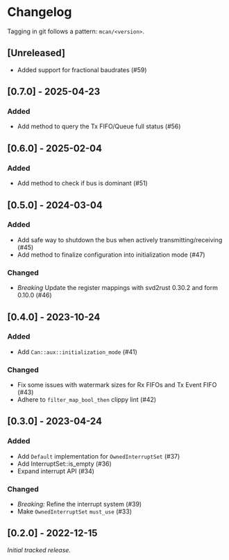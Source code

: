 # Changelog

Tagging in git follows a pattern: `mcan/<version>`.

## [Unreleased]
- Added support for fractional baudrates (#59)

## [0.7.0] - 2025-04-23

### Added
- Add method to query the Tx FIFO/Queue full status (#56)

## [0.6.0] - 2025-02-04

### Added
- Add method to check if bus is dominant (#51)

## [0.5.0] - 2024-03-04

### Added
- Add safe way to shutdown the bus when actively transmitting/receiving (#45)
- Add method to finalize configuration into initialization mode (#47)

### Changed
- *Breaking* Update the register mappings with svd2rust 0.30.2 and form 0.10.0 (#46)

## [0.4.0] - 2023-10-24

### Added
- Add `Can::aux::initialization_mode` (#41)

### Changed
- Fix some issues with watermark sizes for Rx FIFOs and Tx Event FIFO (#43)
- Adhere to `filter_map_bool_then` clippy lint (#42)

## [0.3.0] - 2023-04-24

### Added
- Add `Default` implementation for `OwnedInterruptSet` (#37)
- Add InterruptSet::is_empty (#36)
- Expand interrupt API (#34)

### Changed
- *Breaking:* Refine the interrupt system (#39)
- Make `OwnedInterruptSet` `must_use` (#33)

## [0.2.0] - 2022-12-15

_Initial tracked release._
